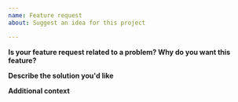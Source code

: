 ```yaml
---
name: Feature request
about: Suggest an idea for this project

---
```


**Is your feature request related to a problem? Why do you want this feature?**
<!-- A clear and concise description of what the problem is. Ex. "I'm always frustrated when [...]" or "It'd be cool if [...]" -->

**Describe the solution you'd like**
<!-- What would you like to see? A config option? A notification? Something else? -->

**Additional context**
<!-- Add any other context or screenshots about the feature request here. -->
